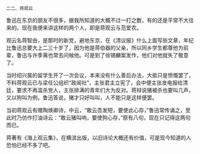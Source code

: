     二二、蒋观云 

   鲁迅在东京的朋友不很多，据我所知道的大概不过一打之数，有的还是平常不大往来的。现在我便来讲这样的两个人，即是蒋观云与范爱农。

   观云名蒋智由，是那时的新党，避地东京，在《清议报》什么上面写些文章，年纪比鲁迅总要大上二三十岁了，因为他是蒋伯器的父亲，所以同乡学生都尊他为前辈，鲁迅与许季茀也常去问候他。可是到了徐锡麟案发作，他们对他就失了敬意了。

   当时绍兴属的留学生开了一次会议，本来没有什么善后办法，大抵只是愤慨罢了，不料蒋观云已与梁任公组织“政闻社”，主张君主立宪了，会中便主张发电报给清廷，要求不再滥杀党人，主张排满的青年们大为反对。蒋辩说猪被杀也要叫几声，又以狗叫为例，鲁迅答说，猪才只好叫叫，人不能只是这样便罢。

   当初蒋观云有赠陶焕卿诗，中云，“敢云吾发短，要使此心存，”鲁迅常传诵之，至此时乃仿作打油诗云：“敢云猪叫响，要使狗心存，”原有八句，现在只记得这两句而已。

   蒋著有《海上观云集》，在横滨出版，以旧诗论大概还有价值，可是现今知道的人恐怕已经不多了吧。

